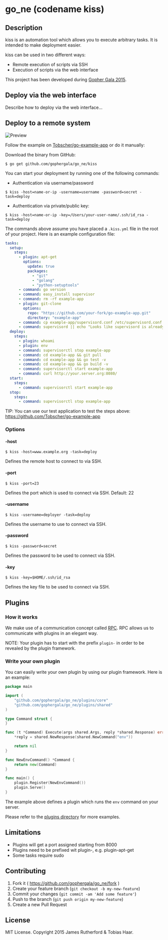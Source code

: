 # go_ne (codename kiss)

## Description

kiss is an automation tool which allows you to execute arbitrary tasks. It is intended
to make deployment easier.

kiss can be used in two different ways:
* Remote execution of scripts via SSH
* Execution of scripts via the web interface

This project has been developed during [Gopher Gala 2015](http://gophergala.com/).

## Deploy via the web interface

Describe how to deploy via the web interface...

## Deploy to a remote system

![Preview](https://i.imgflip.com/gsz38.gif "kiss preview")

Follow the example on [Tobscher/go-example-app](https://github.com/Tobscher/go-example-app#test-deployment-via-kiss) or do it manually:

Download the binary from GitHub:

```
$ go get github.com/gophergala/go_ne/kiss
```

You can start your deployment by running one of the following commands:

* Authentication via username/password
```
$ kiss -host=name-or-ip -username=username -password=secret -task=deploy
```

* Authentication via private/public key:
```
$ kiss -host=name-or-ip -key=/Users/your-user-name/.ssh/id_rsa -task=deploy
```

The commands above assume you have placed a `.kiss.yml` file in the root of your project. Here is an example
configuration file:

```yaml
tasks:
  setup:
    steps:
      - plugin: apt-get
        options:
          update: true
          packages:
            - "git"
            - "golang"
            - "python-setuptools"
      - command: go version
      - command: easy_install supervisor
      - command: rm -rf example-app
      - plugin: git-clone
        options:
          repo: "https://github.com/your-fork/go-example-app.git"
          directory: "example-app"
      - command: cp example-app/supervisord.conf /etc/supervisord.conf
      - command: supervisord || echo "Looks like supervisord is already running"
  deploy:
    steps:
      - plugin: whoami
      - plugin: env
      - command: supervisorctl stop example-app
      - command: cd example-app && git pull
      - command: cd example-app && go test -v
      - command: cd example-app && go build -v
      - command: supervisorctl start example-app
      - command: curl http://your.server.org:8080/
  start:
    steps:
      - command: supervisorctl start example-app
  stop:
    steps:
      - command: supervisorctl stop example-app
```

TIP: You can use our test application to test the steps above: https://github.com/Tobscher/go-example-app

### Options

#### -host

```
$ kiss -host=www.example.org -task=deploy
```

Defines the remote host to connect to via SSH.

#### -port

```
$ kiss -port=23
```

Defines the port which is used to connect via SSH. Default: 22

#### -username

```
$ kiss -username=deployer -task=deploy
```

Defines the username to use to connect via SSH.

#### -password

```
$ kiss -password=secret
```

Defines the password to be used to connect via SSH.

#### -key

```
$ kiss -key=$HOME/.ssh/id_rsa
```

Defines the key file to be used to connect via SSH.

## Plugins

### How it works

We make use of a communication concept called [RPC](http://en.wikipedia.org/wiki/Remote_procedure_call). RPC allows
us to communicate with plugins in an elegant way.

NOTE: Your plugin has to start with the prefix `plugin-` in order to be revealed by the plugin framework.

### Write your own plugin

You can easily write your own plugin by using our plugin framework. Here is an example:

```go
package main

import (
	"github.com/gophergala/go_ne/plugins/core"
	"github.com/gophergala/go_ne/plugins/shared"
)

type Command struct {
}

func (t *Command) Execute(args shared.Args, reply *shared.Response) error {
	*reply = shared.NewResponse(shared.NewCommand("env"))

	return nil
}

func NewEnvCommand() *Command {
	return new(Command)
}

func main() {
	plugin.Register(NewEnvCommand())
	plugin.Serve()
}
```

The example above defines a plugin which runs the `env` command on your server.

Please refer to the [plugins directory](https://github.com/gophergala/go_ne/tree/master/plugins) for more examples.

## Limitations

* Plugins will get a port assigned starting from 8000
* Plugins need to be prefixed wit plugin-, e.g. plugin-apt-get
* Some tasks require sudo

## Contributing

1. Fork it ( https://github.com/gophergala/go_ne/fork )
2. Create your feature branch (`git checkout -b my-new-feature`)
3. Commit your changes (`git commit -am 'Add some feature'`)
4. Push to the branch (`git push origin my-new-feature`)
5. Create a new Pull Request

## License

MIT License. Copyright 2015 James Rutherford & Tobias Haar.
